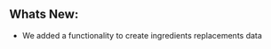 Whats New:
----------------------
- We added a functionality to create ingredients replacements data
